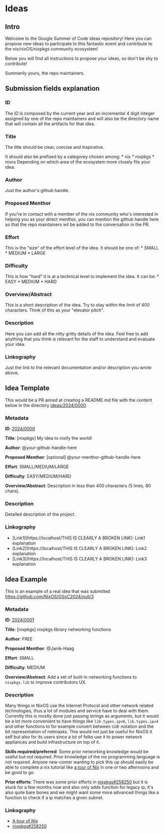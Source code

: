 # Ideas

## Intro

Welcome to the Google Summer of Code ideas repository!
Here you can propose new ideas to participate to this fantastic event 
and contribute to the nix/nixOS/nixpkgs community ecosystem!

Below you will find all instructions to propose your ideas, so don't be shy
to contribute!

Summerily yours,
the repo maintainers.

## Submission fields explanation

### ID
The ID is composed by the current year and an incremental 4 digit integer
assigned by one of the repo maintainers and will also be the directory name
that will contain all the artifacts for that idea.

### Title
The title should be clear, concise and inspirative.

It should also be prefixed by a categorey chosen among:
    * nix
    * nixpkgs
    * nixos
Depending on which area of the ecosystem more closely fits your idea.

### Author
Just the author's github handle.

### Proposed Menthor
If you're in contact with a member of the nix community who's interested in
helping you as your direct menthor, you can mention the github handle here so
that the repo maintainers wil be added to the conversation in the PR.

### Effort
This is the "size" of the effort level of the idea. It should be one of:
    * SMALL
    * MEDIUM
    * LARGE

### Difficulty
This is how "hard" it is at a technical level to implement the idea. It can be:
    * EASY
    * MEDIUM
    * HARD
### Overview/Abstract
This is a short description of the idea. Try to stay within the limit of 400
characters. Think of this as your "elevator pitch".
### Description
Here you can add all the nitty gritty details of the idea. Feel free to add
anything that you think is relevant for the staff to understand and evaluate
your idea.
### Linkography
Just the link to the relevant documentation and/or description you wrote
above.

## Idea Template

This would be a PR aimed at creating a README.md file with the content below
in the directory [ideas/2024/0000](./ideas/2024/0000).

### Metadata

**ID**: [2024/0000](./ideas/2024/0000)

**Title**: [nixpkgs] My idea to nixify the world!

**Author**: @your-github-handle-here

**Proposed Menthor**: [optional] @your-menthor-github-handle-here

**Effort**: SMALL/MEDIUM/LARGE

**Difficulty**: EASY/MEDIUM/HARD

**Overview/Abstract**: Description in less than 400 characters (5 lines, 80 chars).

### Description

Detailed description of the project.

### Linkography

* [Link1](https://localhost/THIS IS CLEARLY A BROKEN LINK): Link1 explanation
* [Link2](https://localhost/THIS IS CLEARLY A BROKEN LINK): Link2 explanation
* [Link3](https://localhost/THIS IS CLEARLY A BROKEN LINK): Link3 explanation

## Idea Example

This is an example of a real idea that was submitted https://github.com/NixOS/GSoC2024/pull/3

### Metadata

**ID**: [2024/0001](./ideas/2024/0001)

**Title**: [nixpkgs] nixpkgs library networking functions

**Author**: FREE

**Proposed Menthor**: @Janik-Haag

**Effort**: SMALL

**Difficulty**: MEDIUM

**Overview/Abstract**: Add a set of built-in networking functions to
`nixpkgs.lib` to improve contributors UX.

### Description

Many things in NixOS use the Internet Protocol and other network related
technologies, thus a lot of modules and service have to deal with them.
Currently this is mostly done just passing strings as arguments, but it would
be a lot more convenient to have things like `lib.types.ipv6`, `lib.types.ipv4`
and other functions to for example convert between cidr notation and the bit
representation of netmasks. This would not just be useful for NixOS it self but
also for its users since a lot of folks use it to power network appliances and
build infrastructure on top of it.

**Skills required/preferred**:
Some prior networking knowledge would be useful but not required.
Prior knowledge of the nix programming language is not required.
Anyone new-comer wanting to pick this up should easily be able to complete a
nix tutorial like [a tour of Nix](https://nixcloud.io/tour/?id=introduction/nix)
in one or two afternoons and be good to go.

**Prior efforts**:
There was some prior efforts in
[nixpkgs#258250](https://github.com/NixOS/nixpkgs/pull/258250) but it is stuck
for a few months now and also only adds function for legacy ip, it's also quite
bare bones and we might want some more advanced things like a function to check
if a ip matches a given subnet.

### Linkography

* [A tour of Nix](https://nixcloud.io/tour/?id=introduction/nix)
* [nixpkgs#258250](https://github.com/NixOS/nixpkgs/pull/258250)
